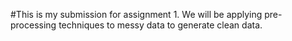 #This is my submission for assignment 1. We will be applying pre-processing techniques to messy data to generate clean data.
